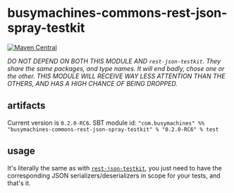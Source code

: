# busymachines-commons-rest-json-spray-testkit

[![Maven Central](https://img.shields.io/maven-central/v/com.busymachines/busymachines-commons-rest-json-spray-testkit_2.12.svg)](https://maven-badges.herokuapp.com/maven-central/com.busymachines/busymachines-commons-rest-json-spray-testkit_2.12)

_*DO NOT DEPEND ON BOTH THIS MODULE AND `rest-json-testkit`. They share the same packages, and type names. It will end badly, chose one or the other. THIS MODULE WILL RECEIVE WAY LESS ATTENTION THAN THE OTHERS, AND HAS A HIGH CHANCE OF BEING DROPPED.*_

## artifacts

Current version is `0.2.0-RC6`. SBT module id:
`"com.busymachines" %% "busymachines-commons-rest-json-spray-testkit" % "0.2.0-RC6" % test`

## usage
It's literally the same as with [`rest-json-testkit`](../rest-json-testkit/README.md), you just need to have the corresponding JSON serializers/deserializers in scope for your tests, and that's it.
